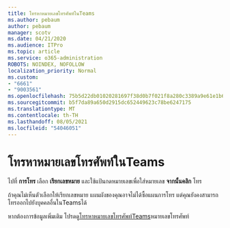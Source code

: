 ```yaml
---
title: โทรหาหมายเลขโทรศัพท์ในTeams
ms.author: pebaum
author: pebaum
manager: scotv
ms.date: 04/21/2020
ms.audience: ITPro
ms.topic: article
ms.service: o365-administration
ROBOTS: NOINDEX, NOFOLLOW
localization_priority: Normal
ms.custom:
- "6661"
- "9003561"
ms.openlocfilehash: 75b5d22db01020281697f38d0b7f021f8a280c3389a9e61e1b69d9b002cb8d6e
ms.sourcegitcommit: b5f7da89a650d2915dc652449623c78be6247175
ms.translationtype: MT
ms.contentlocale: th-TH
ms.lasthandoff: 08/05/2021
ms.locfileid: "54046051"
---
```

# <a name="call-a-phone-number-in-teams"></a>โทรหาหมายเลขโทรศัพท์ในTeams

ไปที่  **การโทร** เลือก  **เรียกเลขหมาย** และใช้แป้นกดหมายเลขเพื่อใส่หมายเลข **จากนั้นคลิก** โทร

ถ้าคุณไม่เห็นตัวเลือกให้เรียกเลขหมาย แผนผังของคุณอาจไม่ได้ซื้อแผนการโทร แต่คุณยังคงสามารถโทรออกไปยังบุคคลอื่นในTeamsได้  

หากต้องการข้อมูลเพิ่มเติม โปรดดู[โทรหาหมายเลขโทรศัพท์Teams](https://support.microsoft.com/office/20d24ace-2851-4c29-8441-30dd2a5cf078)หมายเลขโทรศัพท์
